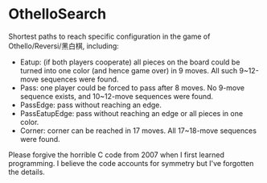 # OthelloSearch

Shortest paths to reach specific configuration in the game of Othello/Reversi/黑白棋, including:
+ Eatup: (if both players cooperate) all pieces on the board could be turned into one color (and hence game over) in 9 moves. All such 9~12-move sequences were found.
+ Pass: one player could be forced to pass after 8 moves. No 9-move sequence exists, and 10~12-move sequences were found.
+ PassEdge: pass without reaching an edge.
+ PassEatupEdge: pass without reaching an edge or all pieces in one color.
+ Corner: corner can be reached in 17 moves. All 17~18-move sequences were found.

Please forgive the horrible C code from 2007 when I first learned programming.
I believe the code accounts for symmetry but I've forgotten the details.

